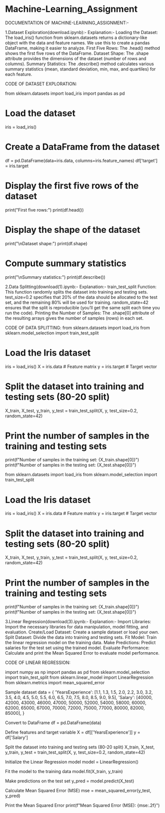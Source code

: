 # Machine-Learning_Assignment

DOCUMENTATION OF MACHINE-LEARNING_ASSIGNMENT:-

1.Dataset Exploration(download.ipynb):-
Explanation:- 
Loading the Dataset: The load_iris() function from sklearn.datasets returns a dictionary-like object with the data and feature names. We use this to create a pandas DataFrame, making it easier to analyze. 
First Five Rows: The .head() method shows the first five rows of the DataFrame.
Dataset Shape: The .shape attribute provides the dimensions of the dataset (number of rows and columns). 
Summary Statistics: The .describe() method calculates various summary statistics (mean, standard deviation, min, max, and quartiles) for each feature.

CODE OF DATASET EXPLORATION:

from sklearn.datasets import load_iris
import pandas as pd

# Load the dataset
iris = load_iris()

# Create a DataFrame from the dataset
df = pd.DataFrame(data=iris.data, columns=iris.feature_names)
df['target'] = iris.target

# Display the first five rows of the dataset
print("First five rows:")
print(df.head())

# Display the shape of the dataset
print("\nDataset shape:")
print(df.shape)

# Compute summary statistics
print("\nSummary statistics:")
print(df.describe())

2.Data Splitting(download(1).ipynb:- Explanation:- train_test_split Function: This function randomly splits the dataset into training and testing sets. test_size=0.2 specifies that 20% of the data should be allocated to the test set, and the remaining 80% will be used for training. random_state=42 ensures that the split is reproducible (you’ll get the same split each time you run the code). Printing the Number of Samples: The .shape[0] attribute of the resulting arrays gives the number of samples (rows) in each set.

CODE OF DATA SPLITTING:
from sklearn.datasets import load_iris
from sklearn.model_selection import train_test_split

# Load the Iris dataset
iris = load_iris()
X = iris.data  # Feature matrix
y = iris.target  # Target vector

# Split the dataset into training and testing sets (80-20 split)
X_train, X_test, y_train, y_test = train_test_split(X, y, test_size=0.2, random_state=42)

# Print the number of samples in the training and testing sets
print(f"Number of samples in the training set: {X_train.shape[0]}")
print(f"Number of samples in the testing set: {X_test.shape[0]}")

from sklearn.datasets import load_iris
from sklearn.model_selection import train_test_split

# Load the Iris dataset
iris = load_iris()
X = iris.data  # Feature matrix
y = iris.target  # Target vector

# Split the dataset into training and testing sets (80-20 split)
X_train, X_test, y_train, y_test = train_test_split(X, y, test_size=0.2, random_state=42)

# Print the number of samples in the training and testing sets
print(f"Number of samples in the training set: {X_train.shape[0]}")
print(f"Number of samples in the testing set: {X_test.shape[0]}")

3.Linear Regression(download(3).ipynb:-
Explanation:-
Import Libraries: Import the necessary libraries for data manipulation, model fitting, and evaluation. 
Create/Load Dataset: Create a sample dataset or load your own. Split Dataset: Divide the data into training and testing sets. 
Fit Model: Train the linear regression model on the training data. Make Predictions: Predict salaries for the test set using the trained model. 
Evaluate Performance: Calculate and print the Mean Squared Error to evaluate model performance.

CODE OF LINEAR REGRESSION:

import numpy as np 
import pandas as pd 
from sklearn.model_selection 
import train_test_split
from sklearn.linear_model 
import LinearRegression 
from sklearn.metrics import mean_squared_error

Sample dataset
data = { 
        'YearsExperience': [1.1, 1.3, 1.5, 2.0, 2.2, 3.0, 3.2, 3.5, 4.0, 4.5, 5.0, 5.5, 6.0, 6.5, 7.0, 7.5, 8.0, 8.5, 9.0, 9.5], 
        'Salary': [40000, 42000, 43000, 46000, 47000, 50000, 52000, 54000, 58000, 60000, 62000, 65000, 67000, 70000, 72000, 75000, 77000, 80000, 82000, 85000], 
}

Convert to DataFrame
df = pd.DataFrame(data)

Define features and target variable
X = df[['YearsExperience']] y = df['Salary']

Split the dataset into training and testing sets (80-20 split)
X_train, X_test, y_train, y_test = train_test_split(X, y, test_size=0.2, random_state=42)

Initialize the Linear Regression model
model = LinearRegression()

Fit the model to the training data
model.fit(X_train, y_train)

Make predictions on the test set
y_pred = model.predict(X_test)

Calculate Mean Squared Error (MSE)
mse = mean_squared_error(y_test, y_pred)

Print the Mean Squared Error
print(f"Mean Squared Error (MSE): {mse:.2f}")
